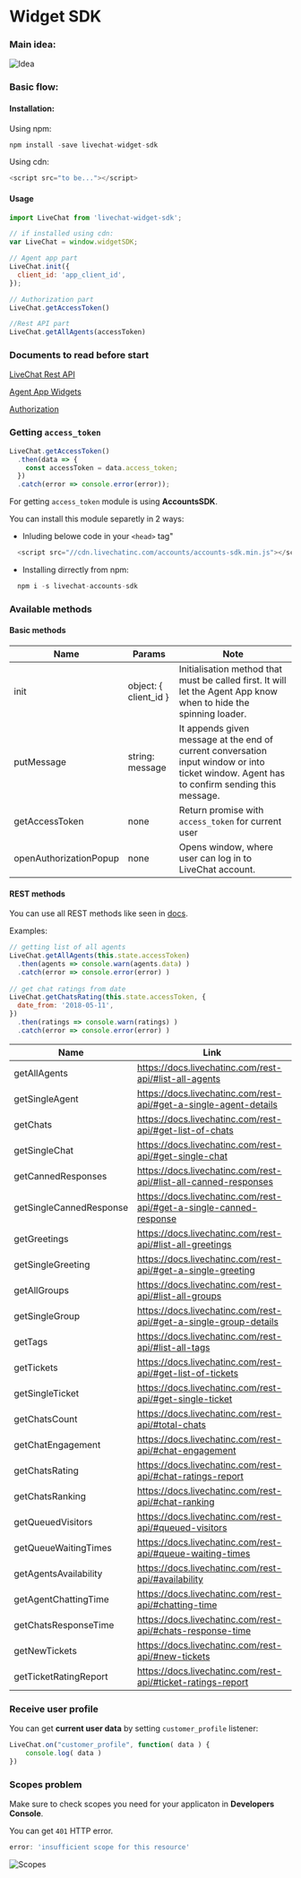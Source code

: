 ﻿# Widget SDK

### Main idea:

![Idea](https://raw.githubusercontent.com/livechat/sample-apps/master/widget-sdk/widget-sdk-idea.png)

### Basic flow:

#### Installation:
Using npm:
```js
npm install -save livechat-widget-sdk
```
Using cdn:
```js
<script src="to be..."></script>
```

#### Usage

```js
import LiveChat from 'livechat-widget-sdk';

// if installed using cdn:
var LiveChat = window.widgetSDK;

// Agent app part
LiveChat.init({  
  client_id: 'app_client_id',  
});

// Authorization part
LiveChat.getAccessToken()

//Rest API part
LiveChat.getAllAgents(accessToken)
```

### Documents to read before start
[LiveChat Rest API](https://docs.livechatinc.com/rest-api/)

[Agent App  Widgets](https://docs.livechatinc.com/agent-app-widgets/)

[Authorization](https://docs.livechatinc.com/authorization/)

### Getting `access_token`

```js
LiveChat.getAccessToken()  
  .then(data => {  
    const accessToken = data.access_token;  
  })  
  .catch(error => console.error(error));
```

For getting `access_token` module is using **AccountsSDK**.

You can install this module separetly in 2 ways:
- Inluding belowe code in your `<head>` tag"
```js
  <script src="//cdn.livechatinc.com/accounts/accounts-sdk.min.js"></script>
```
- Installing dirrectly from npm:
```js
  npm i -s livechat-accounts-sdk
```



### Available methods
#### Basic methods
|Name| Params | Note|
|---|---|---|
| init | object: { client_id } | Initialisation method that must be called first. It will let the Agent App know when to hide the spinning loader.|
| putMessage | string: message| It appends given message at the end of current conversation input window or into ticket window. Agent has to confirm sending this message. |
| getAccessToken | none | Return promise with `access_token` for current user |
| openAuthorizationPopup | none | Opens window, where user can log in to LiveChat account. |

#### REST methods
You can use all REST methods like seen in [docs](https://docs.livechatinc.com/rest-api/).

Examples:

```js
// getting list of all agents
LiveChat.getAllAgents(this.state.accessToken)  
  .then(agents => console.warn(agents.data) )  
  .catch(error => console.error(error) )
  
// get chat ratings from date
LiveChat.getChatsRating(this.state.accessToken, {  
  date_from: '2018-05-11',  
})  
  .then(ratings => console.warn(ratings) )  
  .catch(error => console.error(error) )
```


|Name| Link |
|---|---|
| getAllAgents | https://docs.livechatinc.com/rest-api/#list-all-agents |
| getSingleAgent | https://docs.livechatinc.com/rest-api/#get-a-single-agent-details |
| getChats | https://docs.livechatinc.com/rest-api/#get-list-of-chats |
| getSingleChat | https://docs.livechatinc.com/rest-api/#get-single-chat |
| getCannedResponses | https://docs.livechatinc.com/rest-api/#list-all-canned-responses |
| getSingleCannedResponse | https://docs.livechatinc.com/rest-api/#get-a-single-canned-response |
| getGreetings | https://docs.livechatinc.com/rest-api/#list-all-greetings |
| getSingleGreeting | https://docs.livechatinc.com/rest-api/#get-a-single-greeting |
| getAllGroups | https://docs.livechatinc.com/rest-api/#list-all-groups |
| getSingleGroup | https://docs.livechatinc.com/rest-api/#get-a-single-group-details |
| getTags | https://docs.livechatinc.com/rest-api/#list-all-tags |
| getTickets | https://docs.livechatinc.com/rest-api/#get-list-of-tickets |
| getSingleTicket | https://docs.livechatinc.com/rest-api/#get-single-ticket |
| getChatsCount | https://docs.livechatinc.com/rest-api/#total-chats |
| getChatEngagement | https://docs.livechatinc.com/rest-api/#chat-engagement |
| getChatsRating | https://docs.livechatinc.com/rest-api/#chat-ratings-report |
| getChatsRanking | https://docs.livechatinc.com/rest-api/#chat-ranking |
| getQueuedVisitors | https://docs.livechatinc.com/rest-api/#queued-visitors |
| getQueueWaitingTimes | https://docs.livechatinc.com/rest-api/#queue-waiting-times |
| getAgentsAvailability | https://docs.livechatinc.com/rest-api/#availability |
| getAgentChattingTime | https://docs.livechatinc.com/rest-api/#chatting-time |
| getChatsResponseTime | https://docs.livechatinc.com/rest-api/#chats-response-time |
| getNewTickets | https://docs.livechatinc.com/rest-api/#new-tickets |
| getTicketRatingReport | https://docs.livechatinc.com/rest-api/#ticket-ratings-report |



### Receive user profile
You can get **current user data** by setting `customer_profile` listener:

```js
LiveChat.on("customer_profile", function( data ) {
	console.log( data )
})
```

### Scopes problem

Make sure to check scopes you need for your applicaton in **Developers Console**.

You can get `401` HTTP error.

```js
error: 'insufficient scope for this resource'
```

![Scopes](https://raw.githubusercontent.com/livechat/sample-apps/master/widget-sdk/scopes.png)

